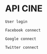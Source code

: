 # API CINE
```
User login 
```

```
Facebook connect
```

```
Google connect
```

```
Twitter connect
```
